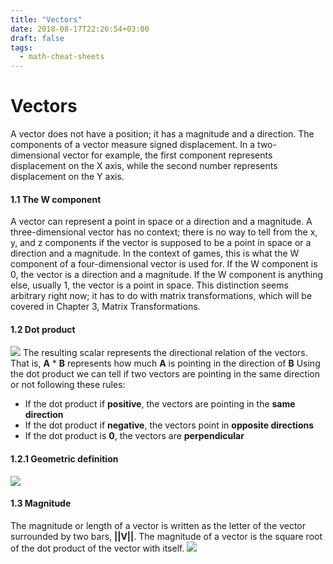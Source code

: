 ```yaml
---
title: "Vectors"
date: 2018-08-17T22:26:54+03:00
draft: false
tags:
  - math-cheat-sheets
---
```

# Vectors
A vector does not have a position; it has a magnitude and a direction. The components of
a vector measure signed displacement. In a two-dimensional vector for example, the first
component represents displacement on the X axis, while the second number represents
displacement on the Y axis.

#### 1.1 The W component
A vector can represent a point in space or a direction and a magnitude. A three-dimensional
vector has no context; there is no way to tell from the x, y, and z components if the vector is
supposed to be a point in space or a direction and a magnitude. In the context of games,
this is what the W component of a four-dimensional vector is used for.
If the W component is 0, the vector is a direction and a magnitude. If the W component is
anything else, usually 1, the vector is a point in space. This distinction seems arbitrary right
now; it has to do with matrix transformations, which will be covered in Chapter 3, Matrix
Transformations.

#### 1.2 Dot product
![](https://i.imgur.com/SMlmHD7.png)
The resulting scalar represents the directional relation of the vectors. That is, **A** * **B** represents how much **A** is pointing in the direction of **B**
Using the dot product we can tell if two vectors are pointing in the same direction or not following these rules:
+ If the dot product if **positive**, the vectors are pointing in the **same direction**
+ If the dot product if **negative**, the vectors point in **opposite directions**
+ If the dot product is **0**, the vectors are **perpendicular**


#### 1.2.1 Geometric definition
![](https://i.imgur.com/IIPdTY4.png)

#### 1.3 Magnitude
The magnitude or length of a vector is written as the letter of the vector surrounded by two bars, **||V||**. The magnitude of a vector is the square root of the dot product of the vector with itself.
![](https://i.imgur.com/UvlRWtq.png)



